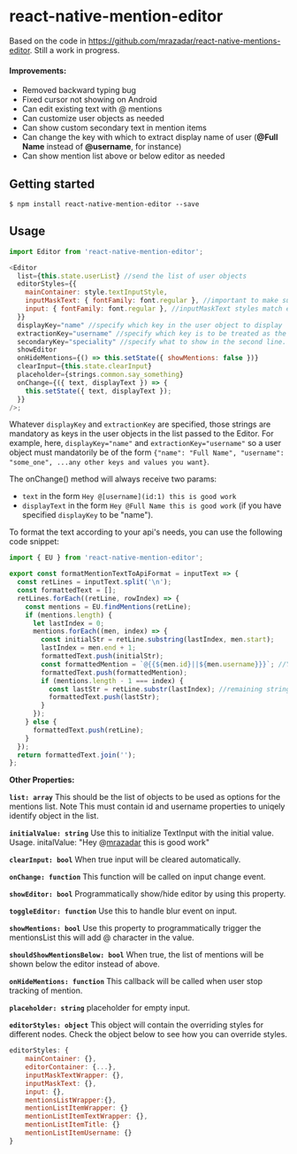 # react-native-mention-editor

Based on the code in https://github.com/mrazadar/react-native-mentions-editor. Still a work in progress.

#### Improvements:

- Removed backward typing bug
- Fixed cursor not showing on Android
- Can edit existing text with @ mentions
- Can customize user objects as needed
- Can show custom secondary text in mention items
- Can change the key with which to extract display name of user (**@Full Name** instead of **@username**, for instance)
- Can show mention list above or below editor as needed

## Getting started

`$ npm install react-native-mention-editor --save`

## Usage

```javascript
import Editor from 'react-native-mention-editor';

<Editor
  list={this.state.userList} //send the list of user objects
  editorStyles={{
    mainContainer: style.textInputStyle,
    inputMaskText: { fontFamily: font.regular }, //important to make sure input and
    input: { fontFamily: font.regular }, //inputMaskText styles match exactly
  }}
  displayKey="name" //specify which key in the user object to display
  extractionKey="username" //specify which key is to be treated as the unique ID of user objects
  secondaryKey="speciality" //specify what to show in the second line. Omit this prop if you don't need a second line
  showEditor
  onHideMentions={() => this.setState({ showMentions: false })}
  clearInput={this.state.clearInput}
  placeholder={strings.common.say_something}
  onChange={({ text, displayText }) => {
    this.setState({ text, displayText });
  }}
/>;
```

Whatever `displayKey` and `extractionKey` are specified, those strings are mandatory as keys in the user objects in the list passed to the Editor. For example, here, `displayKey="name"` and `extractionKey="username"` so a user object must mandatorily be of the form `{"name": "Full Name", "username": "some_one", ...any other keys and values you want}`.

The onChange() method will always receive two params:

- `text` in the form `Hey @[username](id:1) this is good work`
- `displayText` in the form `Hey @Full Name this is good work` (if you have specified `displayKey` to be "name").

To format the text according to your api's needs, you can use the following code snippet:

```javascript
import { EU } from 'react-native-mention-editor';

export const formatMentionTextToApiFormat = inputText => {
  const retLines = inputText.split('\n');
  const formattedText = [];
  retLines.forEach((retLine, rowIndex) => {
    const mentions = EU.findMentions(retLine);
    if (mentions.length) {
      let lastIndex = 0;
      mentions.forEach((men, index) => {
        const initialStr = retLine.substring(lastIndex, men.start);
        lastIndex = men.end + 1;
        formattedText.push(initialStr);
        const formattedMention = `@{{${men.id}||${men.username}}}`; //You can format the mention text any way you want here. Remember that inputText will always have the value of the extractionKey you specified as the value of the id key in this object.
        formattedText.push(formattedMention);
        if (mentions.length - 1 === index) {
          const lastStr = retLine.substr(lastIndex); //remaining string
          formattedText.push(lastStr);
        }
      });
    } else {
      formattedText.push(retLine);
    }
  });
  return formattedText.join('');
};
```

**Other Properties:**

**`list: array`** This should be the list of objects to be used as options for the mentions list. Note This must contain id and username properties to uniqely identify object in the list.

**`initialValue: string`** Use this to initialize TextInput with the initial value. Usage. initalValue: "Hey @[mrazadar](id:1) this is good work"

**`clearInput: bool`** When true input will be cleared automatically.

**`onChange: function`** This function will be called on input change event.

**`showEditor: bool`** Programmatically show/hide editor by using this property.

**`toggleEditor: function`** Use this to handle blur event on input.

**`showMentions: bool`** Use this property to programmatically trigger the mentionsList this will add @ character in the value.

**`shouldShowMentionsBelow: bool`** When true, the list of mentions will be shown below the editor instead of above.

**`onHideMentions: function`** This callback will be called when user stop tracking of mention.

**`placeholder: string`** placeholder for empty input.

**`editorStyles: object`** This object will contain the overriding styles for different nodes. Check the object below to see how you can override styles.

```javascript
editorStyles: {
    mainContainer: {},
    editorContainer: {...},
    inputMaskTextWrapper: {},
    inputMaskText: {},
    input: {},
    mentionsListWrapper:{},
    mentionListItemWrapper: {}
    mentionListItemTextWrapper: {},
    mentionListItemTitle: {}
    mentionListItemUsername: {}
}
```
